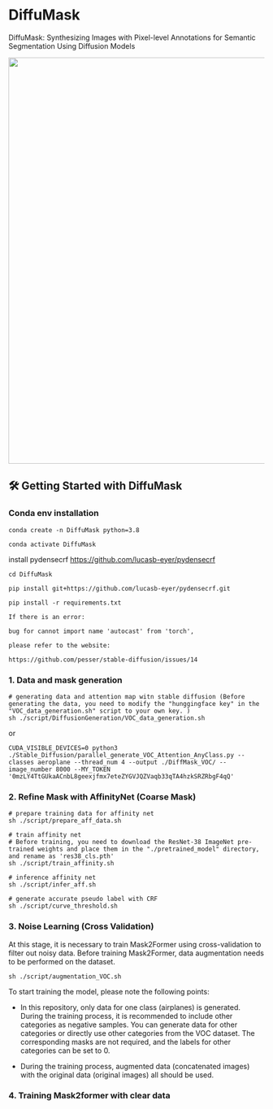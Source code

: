 # DiffuMask
DiffuMask: Synthesizing Images with Pixel-level Annotations for Semantic Segmentation Using Diffusion Models

<p align="center">
<img src="./1684329483514.jpg" width="800px"/>  
<br>
</p>


## :hammer_and_wrench: Getting Started with DiffuMask
### Conda env installation

```
conda create -n DiffuMask python=3.8

conda activate DiffuMask
```

install pydensecrf https://github.com/lucasb-eyer/pydensecrf

```
cd DiffuMask

pip install git+https://github.com/lucasb-eyer/pydensecrf.git

pip install -r requirements.txt
```
```
If there is an error: 

bug for cannot import name 'autocast' from 'torch', 

please refer to the website:  

https://github.com/pesser/stable-diffusion/issues/14
```

### 1. Data and mask generation
```
# generating data and attention map witn stable diffusion (Before generating the data, you need to modify the "hunggingface key" in the "VOC_data_generation.sh" script to your own key. )
sh ./script/DiffusionGeneration/VOC_data_generation.sh
```

or

```
CUDA_VISIBLE_DEVICES=0 python3 ./Stable_Diffusion/parallel_generate_VOC_Attention_AnyClass.py --classes aeroplane --thread_num 4 --output ./DiffMask_VOC/ --image_number 8000 --MY_TOKEN '0mzLY4TtGUkaACnbL8geexjfmx7eteZYGVJQZVaqb33qTA4hzkSRZRbgF4qQ'
```

### 2. Refine Mask with AffinityNet (Coarse Mask)
```
# prepare training data for affinity net
sh ./script/prepare_aff_data.sh

# train affinity net
# Before training, you need to download the ResNet-38 ImageNet pre-trained weights and place them in the "./pretrained_model" directory, and rename as 'res38_cls.pth'
sh ./script/train_affinity.sh

# inference affinity net
sh ./script/infer_aff.sh

# generate accurate pseudo label with CRF
sh ./script/curve_threshold.sh
```

### 3. Noise Learning (Cross Validation)

At this stage, it is necessary to train Mask2Former using cross-validation to filter out noisy data. Before training Mask2Former, data augmentation needs to be performed on the dataset.
```
sh ./script/augmentation_VOC.sh
```


To start training the model, please note the following points:

- In this repository, only data for one class (airplanes) is generated. During the training process, it is recommended to include other categories as negative samples. You can generate data for other categories or directly use other categories from the VOC dataset. The corresponding masks are not required, and the labels for other categories can be set to 0.

- During the training process, augmented data (concatenated images) with the original data (original images) all should be used.

### 4. Training Mask2former with clear data

